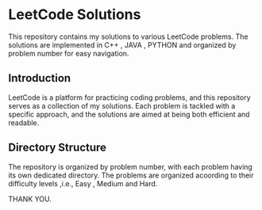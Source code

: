 # LeetCode Solutions

This repository contains my solutions to various LeetCode problems. The solutions are implemented in C++ , JAVA , PYTHON and organized by problem number for easy navigation.

## Introduction

LeetCode is a platform for practicing coding problems, and this repository serves as a collection of my solutions. Each problem is tackled with a specific approach, and the solutions are aimed at being both efficient and readable.

## Directory Structure

The repository is organized by problem number, with each problem having its own dedicated directory.
The problems are organized acoording to their difficulty levels ,i.e., Easy , Medium and Hard.

THANK YOU.

